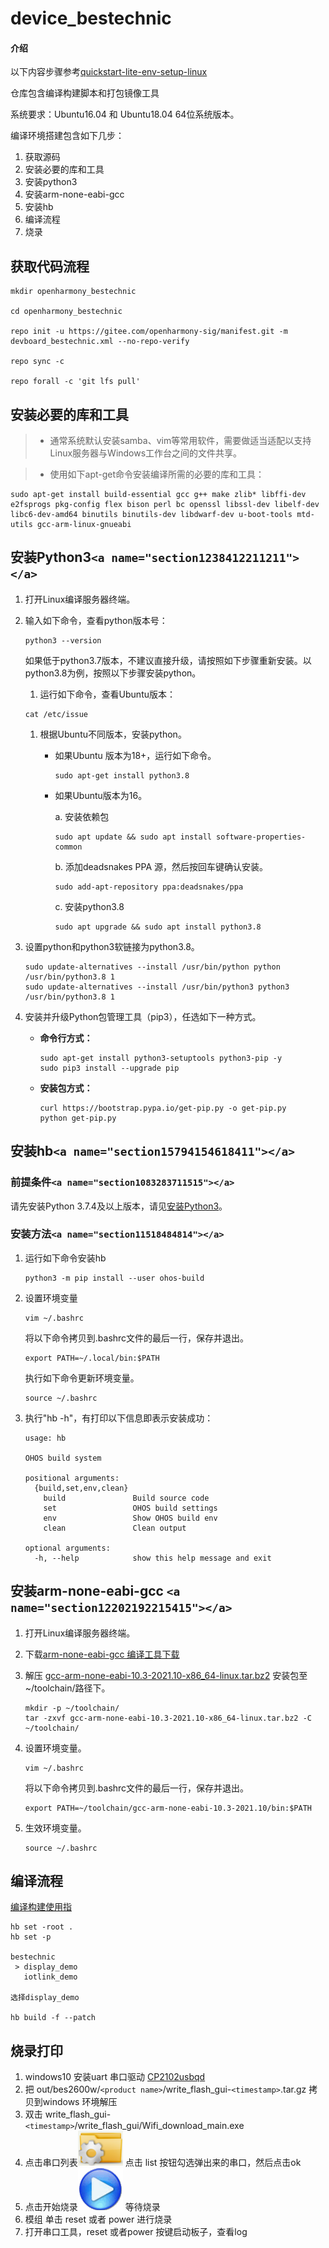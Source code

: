 # device_bestechnic

#### 介绍

以下内容步骤参考[quickstart-lite-env-setup-linux](https://gitee.com/openharmony/docs/blob/master/zh-cn/device-dev/quick-start/quickstart-lite-env-setup-linux.md)

仓库包含编译构建脚本和打包镜像工具

系统要求：Ubuntu16.04 和 Ubuntu18.04 64位系统版本。

编译环境搭建包含如下几步：

1. 获取源码
2. 安装必要的库和工具
3. 安装python3
4. 安装arm-none-eabi-gcc
5. 安装hb
6. 编译流程
7. 烧录

## 获取代码流程

```shell
mkdir openharmony_bestechnic

cd openharmony_bestechnic

repo init -u https://gitee.com/openharmony-sig/manifest.git -m devboard_bestechnic.xml --no-repo-verify

repo sync -c

repo forall -c 'git lfs pull'
```

## 安装必要的库和工具

> - 通常系统默认安装samba、vim等常用软件，需要做适当适配以支持Linux服务器与Windows工作台之间的文件共享。

> - 使用如下apt-get命令安装编译所需的必要的库和工具：

```
sudo apt-get install build-essential gcc g++ make zlib* libffi-dev e2fsprogs pkg-config flex bison perl bc openssl libssl-dev libelf-dev libc6-dev-amd64 binutils binutils-dev libdwarf-dev u-boot-tools mtd-utils gcc-arm-linux-gnueabi
```

## 安装Python3`<a name="section1238412211211"></a>`

1. 打开Linux编译服务器终端。
2. 输入如下命令，查看python版本号：

   ```
   python3 --version
   ```

   如果低于python3.7版本，不建议直接升级，请按照如下步骤重新安装。以python3.8为例，按照以下步骤安装python。

   1. 运行如下命令，查看Ubuntu版本：

   ```
   cat /etc/issue
   ```

   1. 根据Ubuntu不同版本，安装python。
      - 如果Ubuntu 版本为18+，运行如下命令。

        ```
        sudo apt-get install python3.8
        ```
      - 如果Ubuntu版本为16。

        a. 安装依赖包

        ```
        sudo apt update && sudo apt install software-properties-common
        ```

        b. 添加deadsnakes PPA 源，然后按回车键确认安装。

        ```
        sudo add-apt-repository ppa:deadsnakes/ppa
        ```

        c. 安装python3.8

        ```
        sudo apt upgrade && sudo apt install python3.8
        ```
3. 设置python和python3软链接为python3.8。

   ```
   sudo update-alternatives --install /usr/bin/python python /usr/bin/python3.8 1
   sudo update-alternatives --install /usr/bin/python3 python3 /usr/bin/python3.8 1
   ```
4. 安装并升级Python包管理工具（pip3），任选如下一种方式。

   - **命令行方式：**

     ```
     sudo apt-get install python3-setuptools python3-pip -y
     sudo pip3 install --upgrade pip
     ```
   - **安装包方式：**

     ```
     curl https://bootstrap.pypa.io/get-pip.py -o get-pip.py
     python get-pip.py
     ```

## 安装hb`<a name="section15794154618411"></a>`

### 前提条件`<a name="section1083283711515"></a>`

请先安装Python 3.7.4及以上版本，请见[安装Python3](#section1238412211211)。

### 安装方法`<a name="section11518484814"></a>`

1. 运行如下命令安装hb

   ```
   python3 -m pip install --user ohos-build
   ```
2. 设置环境变量

   ```
   vim ~/.bashrc
   ```

   将以下命令拷贝到.bashrc文件的最后一行，保存并退出。

   ```
   export PATH=~/.local/bin:$PATH
   ```

   执行如下命令更新环境变量。

   ```
   source ~/.bashrc
   ```
3. 执行"hb -h"，有打印以下信息即表示安装成功：

   ```
   usage: hb

   OHOS build system

   positional arguments:
     {build,set,env,clean}
       build               Build source code
       set                 OHOS build settings
       env                 Show OHOS build env
       clean               Clean output

   optional arguments:
     -h, --help            show this help message and exit
   ```

## 安装arm-none-eabi-gcc `<a name="section12202192215415"></a>`

1. 打开Linux编译服务器终端。
2. 下载[arm-none-eabi-gcc 编译工具下载](https://developer.arm.com/-/media/Files/downloads/gnu-rm/10.3-2021.10/gcc-arm-none-eabi-10.3-2021.10-x86_64-linux.tar.bz2)
3. 解压 [gcc-arm-none-eabi-10.3-2021.10-x86_64-linux.tar.bz2](https://developer.arm.com/-/media/Files/downloads/gnu-rm/10.3-2021.10/gcc-arm-none-eabi-10.3-2021.10-x86_64-linux.tar.bz2) 安装包至\~/toolchain/路径下。

   ```shell
   mkdir -p ~/toolchain/
   tar -zxvf gcc-arm-none-eabi-10.3-2021.10-x86_64-linux.tar.bz2 -C ~/toolchain/
   ```
4. 设置环境变量。

   ```
   vim ~/.bashrc
   ```

   将以下命令拷贝到.bashrc文件的最后一行，保存并退出。

   ```
   export PATH=~/toolchain/gcc-arm-none-eabi-10.3-2021.10/bin:$PATH
   ```
5. 生效环境变量。

   ```
   source ~/.bashrc
   ```

## 编译流程

[编译构建使用指](https://gitee.com/openharmony/docs/blob/master/zh-cn/device-dev/subsystems/subsys-build-mini-lite.md)

```shell
hb set -root .
hb set -p

bestechnic
 > display_demo
   iotlink_demo

选择display_demo

hb build -f --patch
```

## 烧录打印

1. windows10 安装uart 串口驱动 [CP2102usbqd](https://www.silabs.com/developers/usb-to-uart-bridge-vcp-drivers)
2. 把 out/bes2600w/`<product name>`/write_flash_gui-`<timestamp>`.tar.gz 拷贝到windows 环境解压
3. 双击 write_flash_gui-`<timestamp>`/write_flash_gui/Wifi_download_main.exe
4. 点击串口列表![](./bes2600/burn_tools/write_flash_gui/images/fileset.png) 点击 list 按钮勾选弹出来的串口，然后点击ok
5. 点击开始烧录![](./bes2600/burn_tools/write_flash_gui/images/start.png) 等待烧录
6. 模组 单击 reset 或者 power 进行烧录
7. 打开串口工具，reset 或者power 按键启动板子，查看log

